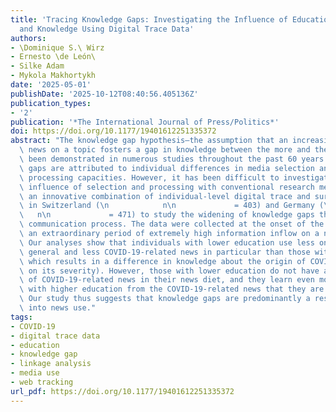```yaml
---
title: 'Tracing Knowledge Gaps: Investigating the Influence of Education on News Exposure
  and Knowledge Using Digital Trace Data'
authors:
- \Dominique S.\ Wirz
- Ernesto \de León\
- Silke Adam
- Mykola Makhortykh
date: '2025-05-01'
publishDate: '2025-10-12T08:40:56.405136Z'
publication_types:
- '2'
publication: '*The International Journal of Press/Politics*'
doi: https://doi.org/10.1177/19401612251335372
abstract: "The knowledge gap hypothesis—the assumption that an increasing flow of\
  \ news on a topic fosters a gap in knowledge between the more and the less educated—has\
  \ been demonstrated in numerous studies throughout the past 60 years. Knowledge\
  \ gaps are attributed to individual differences in media selection and information\
  \ processing capacities. However, it has been difficult to investigate the relative\
  \ influence of selection and processing with conventional research methods. We used\
  \ an innovative combination of individual-level digital trace and survey data collected\
  \ in Switzerland (\n            n\n             = 403) and Germany (\n         \
  \   n\n             = 471) to study the widening of knowledge gaps throughout the\
  \ communication process. The data were collected at the onset of the COVID-19 pandemic,\
  \ an extraordinary period of extremely high information inflow on a novel topic.\
  \ Our analyses show that individuals with lower education use less online news in\
  \ general and less COVID-19-related news in particular than those with higher education,\
  \ which results in a difference in knowledge about the origin of COVID-19 (but not\
  \ on its severity). However, those with lower education do not have a similar share\
  \ of COVID-19-related news in their news diet, and they learn even more than those\
  \ with higher education from the COVID-19-related news that they are exposed to.\
  \ Our study thus suggests that knowledge gaps are predominantly a result of selecting\
  \ into news use."
tags:
- COVID-19
- digital trace data
- education
- knowledge gap
- linkage analysis
- media use
- web tracking
url_pdf: https://doi.org/10.1177/19401612251335372
---
```

